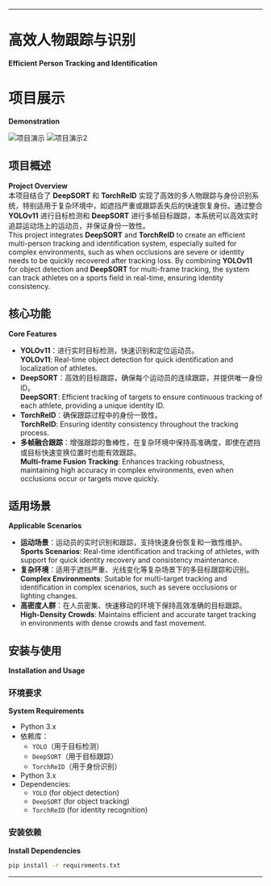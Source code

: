 
---

# 高效人物跟踪与识别  
**Efficient Person Tracking and Identification**

# 项目展示
**Demonstration**

![项目演示](output/tracked_video.gif)
![项目演示2](output/tracked_video_2.gif)

## 项目概述  
**Project Overview**  
本项目结合了 **DeepSORT** 和 **TorchReID** 实现了高效的多人物跟踪与身份识别系统，特别适用于复杂环境中，如遮挡严重或跟踪丢失后的快速恢复身份。通过整合 **YOLOv11** 进行目标检测和 **DeepSORT** 进行多帧目标跟踪，本系统可以高效实时追踪运动场上的运动员，并保证身份一致性。  
This project integrates **DeepSORT** and **TorchReID** to create an efficient multi-person tracking and identification system, especially suited for complex environments, such as when occlusions are severe or identity needs to be quickly recovered after tracking loss. By combining **YOLOv11** for object detection and **DeepSORT** for multi-frame tracking, the system can track athletes on a sports field in real-time, ensuring identity consistency.

## 核心功能  
**Core Features**  
- **YOLOv11**：进行实时目标检测，快速识别和定位运动员。  
  **YOLOv11**: Real-time object detection for quick identification and localization of athletes.  
- **DeepSORT**：高效的目标跟踪，确保每个运动员的连续跟踪，并提供唯一身份ID。  
  **DeepSORT**: Efficient tracking of targets to ensure continuous tracking of each athlete, providing a unique identity ID.  
- **TorchReID**：确保跟踪过程中的身份一致性。  
  **TorchReID**: Ensuring identity consistency throughout the tracking process.  
- **多帧融合跟踪**：增强跟踪的鲁棒性，在复杂环境中保持高准确度，即使在遮挡或目标快速变换位置时也能有效跟踪。  
  **Multi-frame Fusion Tracking**: Enhances tracking robustness, maintaining high accuracy in complex environments, even when occlusions occur or targets move quickly.

## 适用场景  
**Applicable Scenarios**  
- **运动场景**：运动员的实时识别和跟踪，支持快速身份恢复和一致性维护。  
  **Sports Scenarios**: Real-time identification and tracking of athletes, with support for quick identity recovery and consistency maintenance.  
- **复杂环境**：适用于遮挡严重、光线变化等复杂场景下的多目标跟踪和识别。  
  **Complex Environments**: Suitable for multi-target tracking and identification in complex scenarios, such as severe occlusions or lighting changes.  
- **高密度人群**：在人员密集、快速移动的环境下保持高效准确的目标跟踪。  
  **High-Density Crowds**: Maintains efficient and accurate target tracking in environments with dense crowds and fast movement.

## 安装与使用  
**Installation and Usage**

### 环境要求  
**System Requirements**  
- Python 3.x  
- 依赖库：  
  - `YOLO`（用于目标检测）  
  - `DeepSORT`（用于目标跟踪）  
  - `TorchReID`（用于身份识别）  
- Python 3.x  
- Dependencies:  
  - `YOLO` (for object detection)  
  - `DeepSORT` (for object tracking)  
  - `TorchReID` (for identity recognition)

### 安装依赖  
**Install Dependencies**  
```bash  
pip install -r requirements.txt  
```  

--- 
